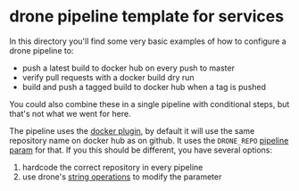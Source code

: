 # drone pipeline template for services
In this directory you'll find some very basic examples of how to configure a drone pipeline to:
- push a latest build to docker hub on every push to master
- verify pull requests with a docker build dry run
- build and push a tagged build to docker hub when a tag is pushed

You could also combine these in a single pipeline with conditional steps, but that's not what we went for here.

The pipeline uses the [docker plugin](http://plugins.drone.io/drone-plugins/drone-docker/), by default it will use the same repository name on docker hub as on github. It uses the `DRONE_REPO` [pipeline param](https://docs.drone.io/pipeline/environment/reference/) for that. If you this should be different, you have several options:

1. hardcode the correct repository in every pipeline
2. use drone's [string operations](https://docs.drone.io/pipeline/environment/substitution/) to modify the parameter

